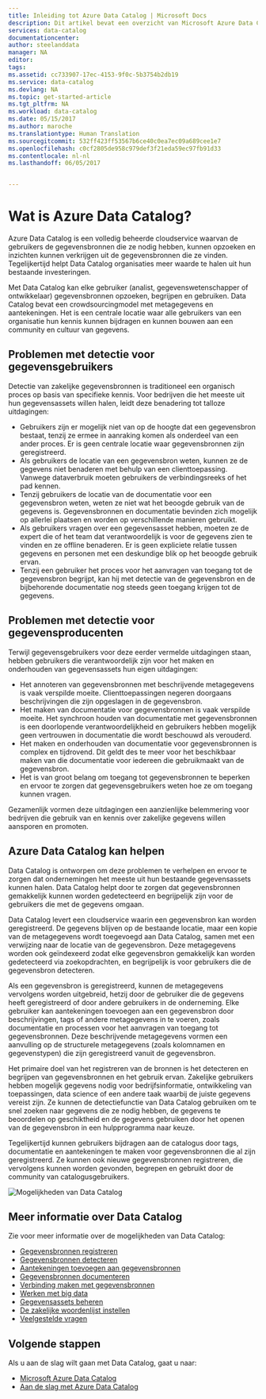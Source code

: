 ```yaml
---
title: Inleiding tot Azure Data Catalog | Microsoft Docs
description: Dit artikel bevat een overzicht van Microsoft Azure Data Catalog, met inbegrip van de functies ervan en de problemen die Data Catalog oplost. Met Data Catalog kan elke gebruiker gegevensbronnen registreren, detecteren, begrijpen en gebruiken.
services: data-catalog
documentationcenter: 
author: steelanddata
manager: NA
editor: 
tags: 
ms.assetid: cc733907-17ec-4153-9f0c-5b3754b2db19
ms.service: data-catalog
ms.devlang: NA
ms.topic: get-started-article
ms.tgt_pltfrm: NA
ms.workload: data-catalog
ms.date: 05/15/2017
ms.author: maroche
ms.translationtype: Human Translation
ms.sourcegitcommit: 532ff423ff53567b6ce40c0ea7ec09a689cee1e7
ms.openlocfilehash: c0cf2805de958c979def3f21eda59ec97fb91d33
ms.contentlocale: nl-nl
ms.lasthandoff: 06/05/2017


---
```

# <a name="what-is-azure-data-catalog"></a>Wat is Azure Data Catalog?
Azure Data Catalog is een volledig beheerde cloudservice waarvan de gebruikers de gegevensbronnen die ze nodig hebben, kunnen opzoeken en inzichten kunnen verkrijgen uit de gegevensbronnen die ze vinden. Tegelijkertijd helpt Data Catalog organisaties meer waarde te halen uit hun bestaande investeringen. 

Met Data Catalog kan elke gebruiker (analist, gegevenswetenschapper of ontwikkelaar) gegevensbronnen opzoeken, begrijpen en gebruiken. Data Catalog bevat een crowdsourcingmodel met metagegevens en aantekeningen. Het is een centrale locatie waar alle gebruikers van een organisatie hun kennis kunnen bijdragen en kunnen bouwen aan een community en cultuur van gegevens.

## <a name="discovery-challenges-for-data-consumers"></a>Problemen met detectie voor gegevensgebruikers
Detectie van zakelijke gegevensbronnen is traditioneel een organisch proces op basis van specifieke kennis. Voor bedrijven die het meeste uit hun gegevensassets willen halen, leidt deze benadering tot talloze uitdagingen:

* Gebruikers zijn er mogelijk niet van op de hoogte dat een gegevensbron bestaat, tenzij ze ermee in aanraking komen als onderdeel van een ander proces. Er is geen centrale locatie waar gegevensbronnen zijn geregistreerd.
* Als gebruikers de locatie van een gegevensbron weten, kunnen ze de gegevens niet benaderen met behulp van een clienttoepassing. Vanwege dataverbruik moeten gebruikers de verbindingsreeks of het pad kennen.
* Tenzij gebruikers de locatie van de documentatie voor een gegevensbron weten, weten ze niet wat het beoogde gebruik van de gegevens is. Gegevensbronnen en documentatie bevinden zich mogelijk op allerlei plaatsen en worden op verschillende manieren gebruikt.
* Als gebruikers vragen over een gegevensasset hebben, moeten ze de expert die of het team dat verantwoordelijk is voor de gegevens zien te vinden en ze offline benaderen. Er is geen expliciete relatie tussen gegevens en personen met een deskundige blik op het beoogde gebruik ervan.
* Tenzij een gebruiker het proces voor het aanvragen van toegang tot de gegevensbron begrijpt, kan hij met detectie van de gegevensbron en de bijbehorende documentatie nog steeds geen toegang krijgen tot de gegevens.

## <a name="discovery-challenges-for-data-producers"></a>Problemen met detectie voor gegevensproducenten
Terwijl gegevensgebruikers voor deze eerder vermelde uitdagingen staan, hebben gebruikers die verantwoordelijk zijn voor het maken en onderhouden van gegevensassets hun eigen uitdagingen:

* Het annoteren van gegevensbronnen met beschrijvende metagegevens is vaak verspilde moeite. Clienttoepassingen negeren doorgaans beschrijvingen die zijn opgeslagen in de gegevensbron.
* Het maken van documentatie voor gegevensbronnen is vaak verspilde moeite. Het synchroon houden van documentatie met gegevensbronnen is een doorlopende verantwoordelijkheid en gebruikers hebben mogelijk geen vertrouwen in documentatie die wordt beschouwd als verouderd.
* Het maken en onderhouden van documentatie voor gegevensbronnen is complex en tijdrovend. Dit geldt des te meer voor het beschikbaar maken van die documentatie voor iedereen die gebruikmaakt van de gegevensbron.
* Het is van groot belang om toegang tot gegevensbronnen te beperken en ervoor te zorgen dat gegevensgebruikers weten hoe ze om toegang kunnen vragen.

Gezamenlijk vormen deze uitdagingen een aanzienlijke belemmering voor bedrijven die gebruik van en kennis over zakelijke gegevens willen aansporen en promoten.

## <a name="azure-data-catalog-can-help"></a>Azure Data Catalog kan helpen
Data Catalog is ontworpen om deze problemen te verhelpen en ervoor te zorgen dat ondernemingen het meeste uit hun bestaande gegevensassets kunnen halen. Data Catalog helpt door te zorgen dat gegevensbronnen gemakkelijk kunnen worden gedetecteerd en begrijpelijk zijn voor de gebruikers die met de gegevens omgaan.

Data Catalog levert een cloudservice waarin een gegevensbron kan worden geregistreerd. De gegevens blijven op de bestaande locatie, maar een kopie van de metagegevens wordt toegevoegd aan Data Catalog, samen met een verwijzing naar de locatie van de gegevensbron. Deze metagegevens worden ook geïndexeerd zodat elke gegevensbron gemakkelijk kan worden gedetecteerd via zoekopdrachten, en begrijpelijk is voor gebruikers die de gegevensbron detecteren.

Als een gegevensbron is geregistreerd, kunnen de metagegevens vervolgens worden uitgebreid, hetzij door de gebruiker die de gegevens heeft geregistreerd of door andere gebruikers in de onderneming. Elke gebruiker kan aantekeningen toevoegen aan een gegevensbron door beschrijvingen, tags of andere metagegevens in te voeren, zoals documentatie en processen voor het aanvragen van toegang tot gegevensbronnen. Deze beschrijvende metagegevens vormen een aanvulling op de structurele metagegevens (zoals kolomnamen en gegevenstypen) die zijn geregistreerd vanuit de gegevensbron.

Het primaire doel van het registreren van de bronnen is het detecteren en begrijpen van gegevensbronnen en het gebruik ervan. Zakelijke gebruikers hebben mogelijk gegevens nodig voor bedrijfsinformatie, ontwikkeling van toepassingen, data science of een andere taak waarbij de juiste gegevens vereist zijn. Ze kunnen de detectiefunctie van Data Catalog gebruiken om te snel zoeken naar gegevens die ze nodig hebben, de gegevens te beoordelen op geschiktheid en de gegevens gebruiken door het openen van de gegevensbron in een hulpprogramma naar keuze. 

Tegelijkertijd kunnen gebruikers bijdragen aan de catalogus door tags, documentatie en aantekeningen te maken voor gegevensbronnen die al zijn geregistreerd. Ze kunnen ook nieuwe gegevensbronnen registreren, die vervolgens kunnen worden gevonden, begrepen en gebruikt door de community van catalogusgebruikers.

![Mogelijkheden van Data Catalog](./media/data-catalog-what-is-data-catalog/data-catalog-capabilities.png)

## <a name="learn-more-about-data-catalog"></a>Meer informatie over Data Catalog
Zie voor meer informatie over de mogelijkheden van Data Catalog:

* [Gegevensbronnen registreren](data-catalog-how-to-register.md)
* [Gegevensbronnen detecteren](data-catalog-how-to-discover.md)
* [Aantekeningen toevoegen aan gegevensbronnen](data-catalog-how-to-annotate.md)
* [Gegevensbronnen documenteren](data-catalog-how-to-documentation.md)
* [Verbinding maken met gegevensbronnen](data-catalog-how-to-connect.md)
* [Werken met big data](data-catalog-how-to-big-data.md)
* [Gegevensassets beheren](data-catalog-how-to-manage.md)
* [De zakelijke woordenlijst instellen](data-catalog-how-to-business-glossary.md)
* [Veelgestelde vragen](data-catalog-frequently-asked-questions.md)

## <a name="next-steps"></a>Volgende stappen
Als u aan de slag wilt gaan met Data Catalog, gaat u naar:
* [Microsoft Azure Data Catalog](https://www.azuredatacatalog.com)
* [Aan de slag met Azure Data Catalog](data-catalog-get-started.md)

